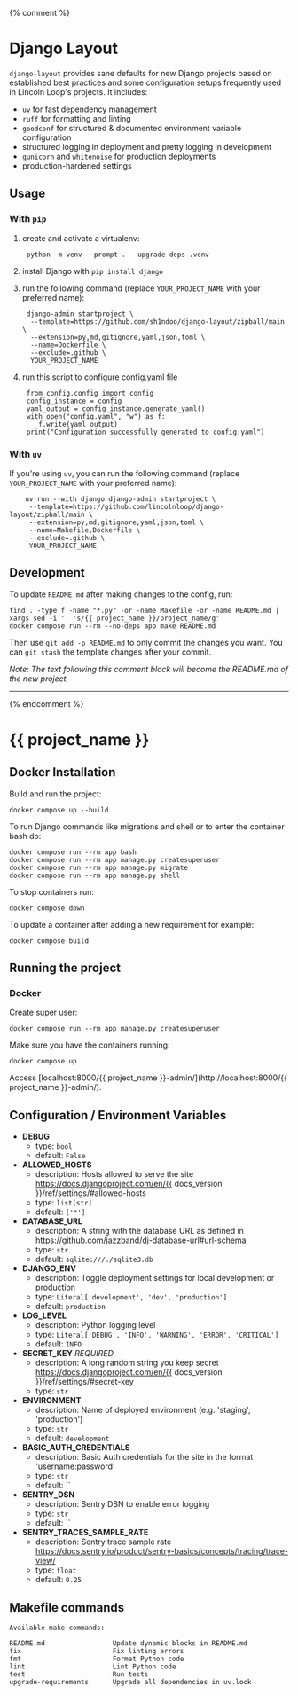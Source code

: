 {% comment %}

# Django Layout

`django-layout` provides sane defaults for new Django projects based on established best
practices and some configuration setups frequently used in Lincoln Loop\'s projects. It includes:

* `uv` for fast dependency management
* `ruff` for formatting and linting
* `goodconf` for structured & documented environment variable configuration
* structured logging in deployment and pretty logging in development
* `gunicorn` and `whitenoise` for production deployments
* production-hardened settings

## Usage

### With `pip`

1. create and activate a virtualenv:

        python -m venv --prompt . --upgrade-deps .venv

2. install Django with `pip install django`

3. run the following command (replace `YOUR_PROJECT_NAME` with your preferred name):

        django-admin startproject \
         --template=https://github.com/sh1ndoo/django-layout/zipball/main \
         --extension=py,md,gitignore,yaml,json,toml \
         --name=Dockerfile \
         --exclude=.github \
         YOUR_PROJECT_NAME
   
4. run this script to configure config.yaml file

        from config.config import config
        config_instance = config
        yaml_output = config_instance.generate_yaml()
        with open("config.yaml", "w") as f:
           f.write(yaml_output)
        print("Configuration successfully generated to config.yaml")

### With `uv`

If you're using `uv`, you can run the following command (replace `YOUR_PROJECT_NAME` with your preferred name):

        uv run --with django django-admin startproject \
         --template=https://github.com/lincolnloop/django-layout/zipball/main \
         --extension=py,md,gitignore,yaml,json,toml \
         --name=Makefile,Dockerfile \
         --exclude=.github \
         YOUR_PROJECT_NAME

## Development

To update `README.md` after making changes to the config, run:

```
find . -type f -name "*.py" -or -name Makefile -or -name README.md | xargs sed -i '' 's/{{ project_name }}/project_name/g'
docker compose run --rm --no-deps app make README.md
```

Then use `git add -p README.md` to only commit the changes you want. You can `git stash` the template changes after your commit.

*Note:  The text following this comment block will become the README.md of the new project.*

------------------------------------------------------------------------

{% endcomment %}

# {{ project_name }}

## Docker Installation

Build and run the project:

    docker compose up --build

To run Django commands like migrations and shell or to enter the
container bash do:

    docker compose run --rm app bash
    docker compose run --rm app manage.py createsuperuser
    docker compose run --rm app manage.py migrate
    docker compose run --rm app manage.py shell

To stop containers run:

    docker compose down

To update a container after adding a new requirement for example:

    docker compose build

## Running the project

### Docker

Create super user:

    docker compose run --rm app manage.py createsuperuser

Make sure you have the containers running:

    docker compose up

Access [localhost:8000/{{ project_name }}-admin/](http://localhost:8000/{{ project_name }}-admin/).

## Configuration / Environment Variables

<!-- [[[cog
import cog
from {{ project_name }}.config import Config
mdown = Config.generate_markdown()
cog.out('\n'.join(mdown.split('\n')[1:]))
]]] -->

* **DEBUG**
  * type: `bool`
  * default: `False`
* **ALLOWED_HOSTS**
  * description: Hosts allowed to serve the site https://docs.djangoproject.com/en/{{ docs_version }}/ref/settings/#allowed-hosts
  * type: `list[str]`
  * default: `['*']`
* **DATABASE_URL**
  * description: A string with the database URL as defined in https://github.com/jazzband/dj-database-url#url-schema
  * type: `str`
  * default: `sqlite:///./sqlite3.db`
* **DJANGO_ENV**
  * description: Toggle deployment settings for local development or production
  * type: `Literal['development', 'dev', 'production']`
  * default: `production`
* **LOG_LEVEL**
  * description: Python logging level
  * type: `Literal['DEBUG', 'INFO', 'WARNING', 'ERROR', 'CRITICAL']`
  * default: `INFO`
* **SECRET_KEY** _REQUIRED_
  * description: A long random string you keep secret https://docs.djangoproject.com/en/{{ docs_version }}/ref/settings/#secret-key
  * type: `str`
* **ENVIRONMENT**
  * description: Name of deployed environment (e.g. 'staging', 'production')
  * type: `str`
  * default: `development`
* **BASIC_AUTH_CREDENTIALS**
  * description: Basic Auth credentials for the site in the format 'username:password'
  * type: `str`
  * default: ``
* **SENTRY_DSN**
  * description: Sentry DSN to enable error logging
  * type: `str`
  * default: ``
* **SENTRY_TRACES_SAMPLE_RATE**
  * description: Sentry trace sample rate https://docs.sentry.io/product/sentry-basics/concepts/tracing/trace-view/
  * type: `float`
  * default: `0.25`
<!-- [[[end]]] -->

## Makefile commands

<!-- [[[cog
import cog
import subprocess
cog.out(
    "```shell\n" +
    subprocess.check_output(["make", "help"]).decode() +
    "```"
)
]]] -->
```shell
Available make commands:

README.md                 Update dynamic blocks in README.md
fix                       Fix linting errors
fmt                       Format Python code
lint                      Lint Python code
test                      Run tests
upgrade-requirements      Upgrade all dependencies in uv.lock
```
<!-- [[[end]]] -->
